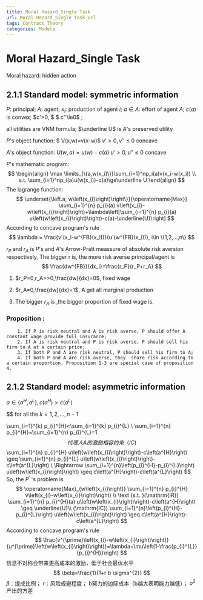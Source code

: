 ```yaml
---
title: Moral Hazard_Single Task
url: Moral Hazard_Single Task_url
tags: Contract Theory
categories: Models
---
```


# Moral Hazard_Single Task

Moral hazard: hidden action

## 2.1.1 Standard model: symmetric information

$P$: principal;    $A$: agent;    $x_i$: production of agent $i$;    $a\in A$: effort of agent $A$;    $c(a)$ is convex; $c'>0, $ $ c''\le0$ ;

all utilities are VNM formula;     $\underline U$ is $A$'s preserved utility



$P$'s object function: $ V(x,w)=v(x-w)$                          $v'>0,  v''\le0$  concave

$A$'s object function: $U(w,a) = u(w)-c(a)$                     $u'>0,u''\le0$ concave



 $P$'s mathematic program: 
$$
\begin{align}
\max \limits_{\{a,w(x_i)\}}\sum_{i=1}^np_i(a)v(x_i-w(x_i)) \\
s.t. \sum_{i=1}^np_i(a)u(w(x_i))-c(a)\ge\underline U 
\end{align}
$$
The lagrange function:
$$
\underset{\left.a, w\left(x_{i}\right)\right\}}{\operatorname{Max}} \sum_{i=1}^{n} p_{i}(a) v\left(x_{i}-w\left(x_{i}\right)\right)+\lambda\left[\sum_{i=1}^{n} p_{i}(a) u\left(w\left(x_{i}\right)\right)-c(a)-\underline{U}\right]
$$
According to concave program's rule 
$$
\lambda = \frac{v'(x_i-w^{FB}(x_i))}{u'(w^{FB}(x_i))}, i\in \{1,2,...,n\}
$$


$r_P$ and $r_A$ is  $P$'s and $A$'s Arrow-Pratt meassure of absolute risk aversion respectively, The bigger r is, the more risk averse principal/agent is 
$$
\frac{dw^{FB}}{dx_i}=\frac{r_P}{r_P+r_A}
$$

1. $r_P=0,r_A>>0,\frac{dw}{dx}=0$, fixed wage

2. $r_A=0,\frac{dw}{dx}=1$, A get all marginal production

3. The bigger $r_A$ is ,the bigger proportion of fixed wage is.

   

### Proposition : 

		1. If P is risk neutral and A is risk averse, P should offer A constant wage provide full insurance;
  		2. If A is risk neutral and P is risk averse, P should sell his firm to A at a certain price;
  		3. If both P and A are risk neutral, P should sell his firm to A;
  		4. If both P and A are risk averse, they  share risk according to a certain proportion. Proposition 1-3 are special case of proposition 4.





## 2.1.2 Standard model: asymmetric information

$a \in\left\{a^{H}, a^{L}\right\}, c\left(a^{H}\right)>c\left(a^{L}\right)$

 $$ for all the $k=1,2, \ldots, n-1$  

 $$ 
$$
\sum_{i=1}^{k} p_{i}^{H}<\sum_{i=1}^{k} p_{i}^{L} \\
\sum_{i=1}^{n} p_{i}^{H}=\sum_{i=1}^{n} p_{i}^{L}=1
$$
 代理人A的激励相容约束（IC)
$$
\sum_{i=1}^{n} p_{i}^{H} u\left(w\left(x_{i}\right)\right)-c\left(a^{H}\right) \geq \sum_{i=1}^{n} p_{i}^{L} u\left(w\left(x_{i}\right)\right)-c\left(a^{L}\right)  \\
\Rightarrow \sum_{i=1}^{n}\left(p_{i}^{H}-p_{i}^{L}\right) u\left(w\left(x_{i}\right)\right) \geq c\left(a^{H}\right)-c\left(a^{L}\right)
$$
So, the $P^{\prime}$ 's problem is
$$
\operatorname{Max}_{w\left(x_{i}\right)} \sum_{i=1}^{n} p_{i}^{H} v\left(x_{i}-w\left(x_{i}\right)\right) \\
\text {s.t. }(\mathrm{IR}) \sum_{i=1}^{n} p_{i}^{H}(a) u\left(w\left(x_{i}\right)\right)-c\left(a^{H}\right) \geq \underline{U}\\
(\mathrm{IC}) \sum_{i=1}^{n}\left(p_{i}^{H}-p_{i}^{L}\right) u\left(w\left(x_{i}\right)\right) \geq c\left(a^{H}\right)-c\left(a^{L}\right)
$$
According to concave program's rule 
$$
\frac{v^{\prime}\left(x_{i}-w\left(x_{i}\right)\right)}{u^{\prime}\left(w\left(x_{i}\right)\right)}=\lambda+\mu\left(1-\frac{p_{i}^{L}}{p_{i}^{H}}\right)
$$
信息不对称会带来更高成本的激励，低于社会最优水平
$$
\beta=\frac{1}{1+r b \sigma^{2}}
$$
$\beta$：提成比例； r：风险规避程度； b努力的边际成本（b越大表明能力越低）；  $\sigma^2$产出的方差

